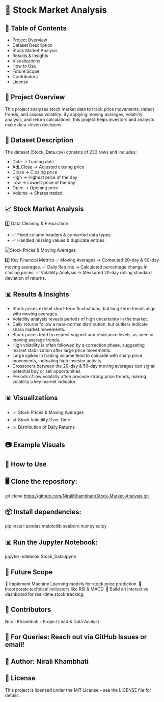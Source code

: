 # 📌 Stock Market Analysis

## 📜 Table of Contents

- Project Overview
- Dataset Description
- Stock Market Analysis
- Results & Insights
- Visualizations
- How to Use
- Future Scope
- Contributors
- License

## 📌 Project Overview

This project analyzes stock market data to track price movements, detect trends, and assess volatility. By applying moving averages, volatility analysis, and return calculations, this project helps investors and analysts make data-driven decisions.

## 📂 Dataset Description

The dataset (Stock_Data.csv) consists of 233 rows and includes:
- Date → Trading date
- Adj_Close → Adjusted closing price
- Close → Closing price
- High → Highest price of the day
- Low → Lowest price of the day
- Open → Opening price
- Volume → Shares traded

## 📈 Stock Market Analysis

1️⃣ Data Cleaning & Preparation

- ✅ Fixed column headers & converted data types.
- ✅ Handled missing values & duplicate entries.

![Stock Prices & Moving Averages](images/stock_trend.png)

2️⃣ Key Financial Metrics
✅ Moving Averages → Computed 20-day & 50-day moving averages.
✅ Daily Returns → Calculated percentage change in closing prices.
✅ Volatility Analysis → Measured 20-day rolling standard deviation of returns.

## 📊 Results & Insights

- Stock prices exhibit short-term fluctuations, but long-term trends align with moving averages.
- Volatility analysis reveals periods of high uncertainty in the market.
- Daily returns follow a near-normal distribution, but outliers indicate sharp market movements.
- Stock prices tend to respect support and resistance levels, as seen in moving average trends.
- High volatility is often followed by a correction phase, suggesting market stabilization after large price movements.
- Large spikes in trading volume tend to coincide with sharp price movements, indicating high investor activity.
- Crossovers between the 20-day & 50-day moving averages can signal potential buy or sell opportunities.
- Periods of low volatility often precede strong price trends, making volatility a key market indicator.

## 📊 Visualizations

- 📈 Stock Prices & Moving Averages
- 📊 Stock Volatility Over Time
- 📉 Distribution of Daily Returns

## 📷 Example Visuals

## 📎 How to Use
## 🖥️ Clone the repository:
git clone https://github.com/NiraliKhambhati/Stock-Market-Analysis.git

## 📦 Install dependencies:
pip install pandas matplotlib seaborn numpy scipy

## 📊 Run the Jupyter Notebook:
jupyter notebook Stock_Data.ipynb

## 📌 Future Scope
🔹 Implement Machine Learning models for stock price prediction.
🔹 Incorporate technical indicators like RSI & MACD.
🔹 Build an interactive dashboard for real-time stock tracking.

## 👥 Contributors
Nirali Khambhati - Project Lead & Data Analyst

## 📧 For Queries: Reach out via GitHub Issues or email!
## 🎯 Author: Nirali Khambhati

## 📝 License
This project is licensed under the MIT License - see the LICENSE file for details.

